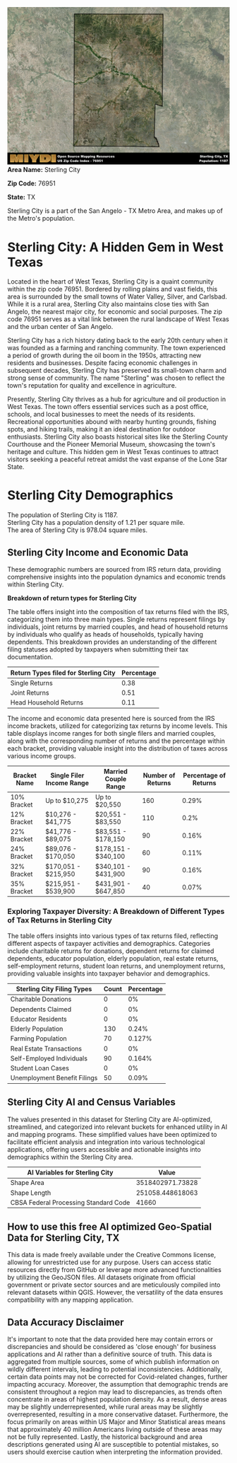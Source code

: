 ![Image Alt Text](../_images/76951.png)
**Area Name:** Sterling City

**Zip Code:** 76951

**State:** TX

Sterling City is a part of the San Angelo - TX Metro Area, and makes up  of the Metro's population.  

# Sterling City: A Hidden Gem in West Texas  

Located in the heart of West Texas, Sterling City is a quaint community within the zip code 76951. Bordered by rolling plains and vast fields, this area is surrounded by the small towns of Water Valley, Silver, and Carlsbad. While it is a rural area, Sterling City also maintains close ties with San Angelo, the nearest major city, for economic and social purposes. The zip code 76951 serves as a vital link between the rural landscape of West Texas and the urban center of San Angelo.

Sterling City has a rich history dating back to the early 20th century when it was founded as a farming and ranching community. The town experienced a period of growth during the oil boom in the 1950s, attracting new residents and businesses. Despite facing economic challenges in subsequent decades, Sterling City has preserved its small-town charm and strong sense of community. The name "Sterling" was chosen to reflect the town's reputation for quality and excellence in agriculture.

Presently, Sterling City thrives as a hub for agriculture and oil production in West Texas. The town offers essential services such as a post office, schools, and local businesses to meet the needs of its residents. Recreational opportunities abound with nearby hunting grounds, fishing spots, and hiking trails, making it an ideal destination for outdoor enthusiasts. Sterling City also boasts historical sites like the Sterling County Courthouse and the Pioneer Memorial Museum, showcasing the town's heritage and culture. This hidden gem in West Texas continues to attract visitors seeking a peaceful retreat amidst the vast expanse of the Lone Star State.

# Sterling City Demographics

The population of Sterling City is 1187.  
Sterling City has a population density of 1.21 per square mile.  
The area of Sterling City is 978.04 square miles.  

## Sterling City Income and Economic Data

These demographic numbers are sourced from IRS return data, providing comprehensive insights into the population dynamics and economic trends within Sterling City.

**Breakdown of return types for Sterling City**

The table offers insight into the composition of tax returns filed with the IRS, categorizing them into three main types. Single returns represent filings by individuals, joint returns by married couples, and head of household returns by individuals who qualify as heads of households, typically having dependents. This breakdown provides an understanding of the different filing statuses adopted by taxpayers when submitting their tax documentation.

| Return Types filed for Sterling City                              | Percentage          |
|----------------------------------------------------------|---------------------|
| Single Returns                                            | 0.38 |
| Joint Returns                                             | 0.51 |
| Head Household Returns                                    | 0.11 |

The income and economic data presented here is sourced from the IRS income brackets, utilized for categorizing tax returns by income levels. This table displays income ranges for both single filers and married couples, along with the corresponding number of returns and the percentage within each bracket, providing valuable insight into the distribution of taxes across various income groups.

| Bracket Name       | Single Filer Income Range | Married Couple Range | Number of Returns | Percentage of Returns |
|--------------------|----------------------------|----------------------|-------------------|-----------------------|
| 10% Bracket        | Up to $10,275              | Up to $20,550        | 160 | 0.29% |
| 12% Bracket        | $10,276 - $41,775          | $20,551 - $83,550    | 110 | 0.2% |
| 22% Bracket        | $41,776 - $89,075          | $83,551 - $178,150   | 90 | 0.16% |
| 24% Bracket        | $89,076 - $170,050         | $178,151 - $340,100  | 60 | 0.11% |
| 32% Bracket        | $170,051 - $215,950        | $340,101 - $431,900  | 90 | 0.16% |
| 35% Bracket        | $215,951 - $539,900        | $431,901 - $647,850  | 40 | 0.07% |

### Exploring Taxpayer Diversity: A Breakdown of Different Types of Tax Returns in Sterling City

The table offers insights into various types of tax returns filed, reflecting different aspects of taxpayer activities and demographics. Categories include charitable returns for donations, dependent returns for claimed dependents, educator population, elderly population, real estate returns, self-employment returns, student loan returns, and unemployment returns, providing valuable insights into taxpayer behavior and demographics.

| Sterling City Filing Types                    | Count | Percentage |
|--------------------------------------|-------|------------|
| Charitable Donations                 | 0 | 0% |
| Dependents Claimed                   | 0 | 0% |
| Educator Residents                   | 0 | 0% |
| Elderly Population                   | 130 | 0.24% |
| Farming Population                   | 70 | 0.127% |
| Real Estate Transactions             | 0 | 0% |
| Self-Employed Individuals            | 90 | 0.164% |
| Student Loan Cases                   | 0 | 0% |
| Unemployment Benefit Filings         | 50 | 0.09% |

## Sterling City AI and Census Variables

The values presented in this dataset for Sterling City are AI-optimized, streamlined, and categorized into relevant buckets for enhanced utility in AI and mapping programs. These simplified values have been optimized to facilitate efficient analysis and integration into various technological applications, offering users accessible and actionable insights into demographics within the Sterling City area.

| AI Variables for Sterling City | Value |
|-------------|-------|
| Shape Area | 3518402971.73828 |
| Shape Length | 251058.448618063 |
| CBSA Federal Processing Standard Code | 41660 |

## How to use this free AI optimized Geo-Spatial Data for Sterling City, TX

This data is made freely available under the Creative Commons license, allowing for unrestricted use for any purpose. Users can access static resources directly from GitHub or leverage more advanced functionalities by utilizing the GeoJSON files. All datasets originate from official government or private sector sources and are meticulously compiled into relevant datasets within QGIS. However, the versatility of the data ensures compatibility with any mapping application.

## Data Accuracy Disclaimer
It's important to note that the data provided here may contain errors or discrepancies and should be considered as 'close enough' for business applications and AI rather than a definitive source of truth. This data is aggregated from multiple sources, some of which publish information on wildly different intervals, leading to potential inconsistencies. Additionally, certain data points may not be corrected for Covid-related changes, further impacting accuracy. Moreover, the assumption that demographic trends are consistent throughout a region may lead to discrepancies, as trends often concentrate in areas of highest population density. As a result, dense areas may be slightly underrepresented, while rural areas may be slightly overrepresented, resulting in a more conservative dataset. Furthermore, the focus primarily on areas within US Major and Minor Statistical areas means that approximately 40 million Americans living outside of these areas may not be fully represented. Lastly, the historical background and area descriptions generated using AI are susceptible to potential mistakes, so users should exercise caution when interpreting the information provided.
